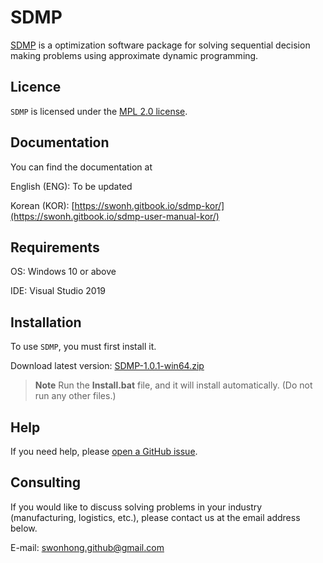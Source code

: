 
# SDMP

[SDMP](https://github.com/swonh/SDMP) is a optimization software package for solving sequential decision making problems using approximate dynamic programming.

## Licence

`SDMP` is licensed under the [MPL 2.0 license](https://github.com/swonh/SDMP/blob/main/LICENSE).

## Documentation

You can find the documentation at

English (ENG): To be updated

Korean (KOR): [https://swonh.gitbook.io/sdmp-kor/](https://swonh.gitbook.io/sdmp-user-manual-kor/)

## Requirements

OS: Windows 10 or above

IDE: Visual Studio 2019

## Installation

To use `SDMP`, you must first install it.

Download latest version: [SDMP-1.0.1-win64.zip](https://github.com/swonh/SDMP/releases/download/v1.0.1/SDMP-1.0.1-win64.zip)

> **Note**
> Run the <b>Install.bat</b> file, and it will install automatically. (Do not run any other files.)

## Help

If you need help, please [open a GitHub issue](https://github.com/swonh/SDMP/issues/new).

## Consulting

If you would like to discuss solving problems in your industry (manufacturing, logistics, etc.), please contact us at the email address below.

E-mail: swonhong.github@gmail.com
